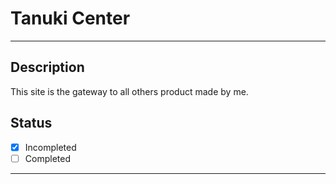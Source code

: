 # Tanuki Center

---

## Description
This site is the gateway to all others product made by me.

## Status
- [x] Incompleted
- [ ] Completed

---